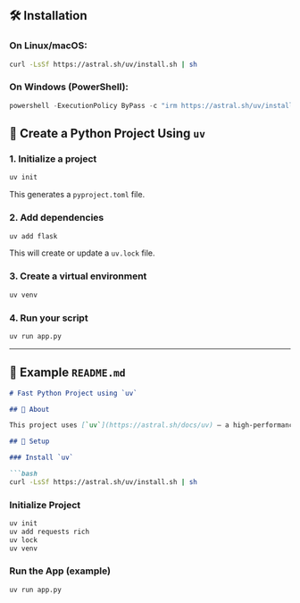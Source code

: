 ## 🛠️ Installation

### On Linux/macOS:

```bash
curl -LsSf https://astral.sh/uv/install.sh | sh
```

### On Windows (PowerShell):

```powershell
powershell -ExecutionPolicy ByPass -c "irm https://astral.sh/uv/install.ps1 | iex"
```

## 🧪 Create a Python Project Using `uv`

### 1. Initialize a project

```bash
uv init
```

This generates a `pyproject.toml` file.

### 2. Add dependencies

```bash
uv add flask
```

This will create or update a `uv.lock` file.

### 3. Create a virtual environment

```bash
uv venv
```

### 4. Run your script

```bash
uv run app.py
```

---

## 📁 Example `README.md`

````markdown
# Fast Python Project using `uv`

## 🚀 About

This project uses [`uv`](https://astral.sh/docs/uv) – a high-performance Python package manager – for dependency and project management.

## 🔧 Setup

### Install `uv`

```bash
curl -LsSf https://astral.sh/uv/install.sh | sh
````

### Initialize Project

```bash
uv init
uv add requests rich
uv lock
uv venv
```

### Run the App (example)

```bash
uv run app.py      
```